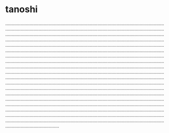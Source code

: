 # tanoshi
..............................................................................................................................................................................................................................................................................................................................................................................................................................................................................................................................................................................................................................................................................................................................................................................................................................................................................................................................................................................................................................................................................................................................................................................................................................................................................................................................................................................................................................................................................................................................................................................................................................................................................................................................................................................................................................................................................................................................................................................................................................................................................................................................................................................................................................................................................................................................................................................................................................................................................................